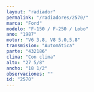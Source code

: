 ```yaml
---
layout: "radiador"
permalink: "/radiadores/2570/"
marca: "Ford"
modelo: "F-150 / F-250 / Lobo"
ano: "1987"
motor: "V6 3.8, V8 5.0,5.8"
transmision: "Automática"
parte: "432186"
clima: "Con clima"
alto: "27 5/8"
ancho: "18 1/2"
observaciones: ""
id: "2570"
---
```


